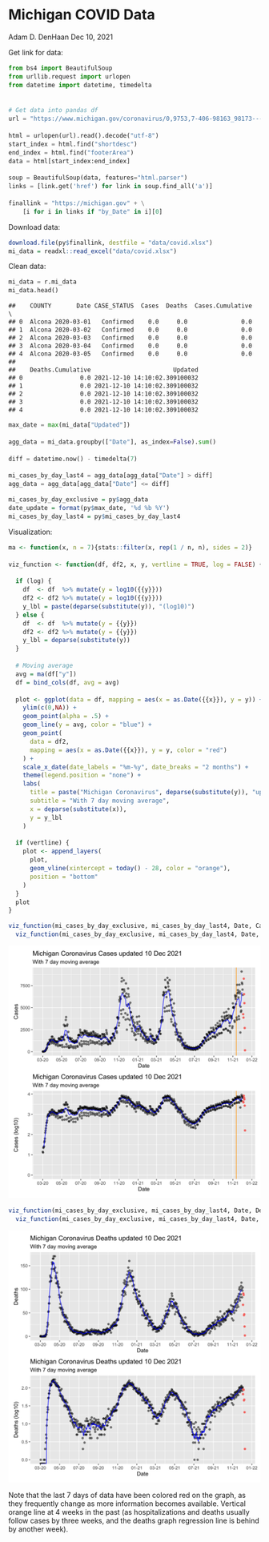 Michigan COVID Data
================
Adam D. DenHaan
Dec 10, 2021

Get link for data:

``` python
from bs4 import BeautifulSoup
from urllib.request import urlopen
from datetime import datetime, timedelta


# Get data into pandas df
url = "https://www.michigan.gov/coronavirus/0,9753,7-406-98163_98173---,00.html"

html = urlopen(url).read().decode("utf-8")
start_index = html.find("shortdesc")
end_index = html.find("footerArea")
data = html[start_index:end_index]

soup = BeautifulSoup(data, features="html.parser")
links = [link.get('href') for link in soup.find_all('a')]

finallink = "https://michigan.gov" + \
    [i for i in links if "by_Date" in i][0]
```

Download data:

``` r
download.file(py$finallink, destfile = "data/covid.xlsx")
mi_data = readxl::read_excel("data/covid.xlsx")
```

Clean data:

``` python
mi_data = r.mi_data
mi_data.head()
```

    ##    COUNTY       Date CASE_STATUS  Cases  Deaths  Cases.Cumulative  \
    ## 0  Alcona 2020-03-01   Confirmed    0.0     0.0               0.0   
    ## 1  Alcona 2020-03-02   Confirmed    0.0     0.0               0.0   
    ## 2  Alcona 2020-03-03   Confirmed    0.0     0.0               0.0   
    ## 3  Alcona 2020-03-04   Confirmed    0.0     0.0               0.0   
    ## 4  Alcona 2020-03-05   Confirmed    0.0     0.0               0.0   
    ## 
    ##    Deaths.Cumulative                       Updated  
    ## 0                0.0 2021-12-10 14:10:02.309100032  
    ## 1                0.0 2021-12-10 14:10:02.309100032  
    ## 2                0.0 2021-12-10 14:10:02.309100032  
    ## 3                0.0 2021-12-10 14:10:02.309100032  
    ## 4                0.0 2021-12-10 14:10:02.309100032

``` python
max_date = max(mi_data["Updated"])

agg_data = mi_data.groupby(["Date"], as_index=False).sum()

diff = datetime.now() - timedelta(7)
  
mi_cases_by_day_last4 = agg_data[agg_data["Date"] > diff]
agg_data = agg_data[agg_data["Date"] <= diff]
```

``` r
mi_cases_by_day_exclusive = py$agg_data
date_update = format(py$max_date, '%d %b %Y')
mi_cases_by_day_last4 = py$mi_cases_by_day_last4
```

Visualization:

``` r
ma <- function(x, n = 7){stats::filter(x, rep(1 / n, n), sides = 2)}

viz_function <- function(df, df2, x, y, vertline = TRUE, log = FALSE) {
  
  if (log) {
    df  <- df  %>% mutate(y = log10({{y}}))
    df2 <- df2 %>% mutate(y = log10({{y}}))
    y_lbl = paste(deparse(substitute(y)), "(log10)")
  } else {
    df  <- df  %>% mutate(y = {{y}})
    df2 <- df2 %>% mutate(y = {{y}})
    y_lbl = deparse(substitute(y))
  }
  
  # Moving average
  avg = ma(df["y"])
  df = bind_cols(df, avg = avg)
  
  plot <- ggplot(data = df, mapping = aes(x = as.Date({{x}}), y = y)) +
    ylim(c(0,NA)) +
    geom_point(alpha = .5) +
    geom_line(y = avg, color = "blue") +
    geom_point(
      data = df2,
      mapping = aes(x = as.Date({{x}}), y = y, color = "red")
    ) +
    scale_x_date(date_labels = "%m-%y", date_breaks = "2 months") + 
    theme(legend.position = "none") +
    labs(
      title = paste("Michigan Coronavirus", deparse(substitute(y)), "updated", date_update),
      subtitle = "With 7 day moving average",
      x = deparse(substitute(x)),
      y = y_lbl
    )
  
  if (vertline) {
    plot <- append_layers(
      plot,
      geom_vline(xintercept = today() - 28, color = "orange"),
      position = "bottom"
    )
  }
  plot
}
```

``` r
viz_function(mi_cases_by_day_exclusive, mi_cases_by_day_last4, Date, Cases) /
  viz_function(mi_cases_by_day_exclusive, mi_cases_by_day_last4, Date, Cases, log = TRUE)
```

![](MiCorona_files/figure-gfm/viz-1.png)<!-- -->

``` r
viz_function(mi_cases_by_day_exclusive, mi_cases_by_day_last4, Date, Deaths, vertline = FALSE) / 
  viz_function(mi_cases_by_day_exclusive, mi_cases_by_day_last4, Date, Deaths, vertline = FALSE, log = TRUE)
```

![](MiCorona_files/figure-gfm/viz2-1.png)<!-- -->

Note that the last 7 days of data have been colored red on the graph, as
they frequently change as more information becomes available. Vertical
orange line at 4 weeks in the past (as hospitalizations and deaths
usually follow cases by three weeks, and the deaths graph regression
line is behind by another week).
